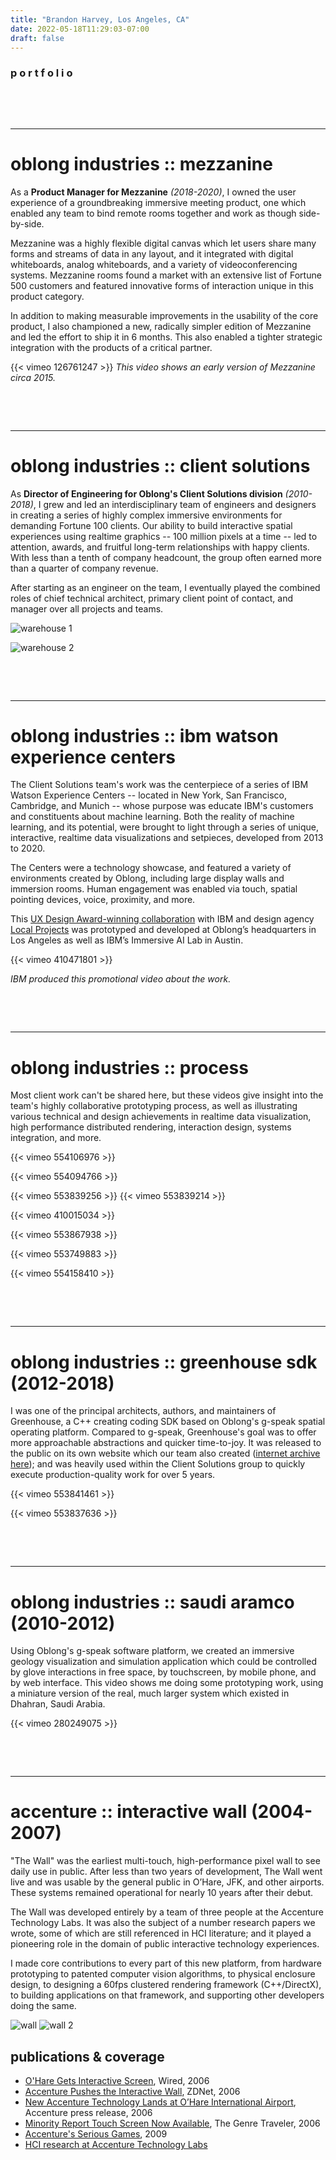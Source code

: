 ```yaml
---
title: "Brandon Harvey, Los Angeles, CA"
date: 2022-05-18T11:29:03-07:00
draft: false
---
```


### p o r t f o l i o

&nbsp;

&nbsp;

---
# oblong industries :: mezzanine

As a **Product Manager for Mezzanine** *(2018-2020)*, I owned the user experience of a groundbreaking immersive meeting product, one which enabled any team to bind remote rooms together and work as though side-by-side. 

Mezzanine was a highly flexible digital canvas which let users share many forms and streams of data in any layout, and it integrated with digital whiteboards, analog whiteboards, and a variety of videoconferencing systems. Mezzanine rooms found a market with an extensive list of Fortune 500 customers and featured innovative forms of interaction unique in this product category.

In addition to making measurable improvements in the usability of the core product, I also championed a new, radically simpler edition of Mezzanine and led the effort to ship it in 6 months. This also enabled a tighter strategic integration with the products of a critical partner.

{{< vimeo 126761247 >}}
*This video shows an early version of Mezzanine circa 2015.*

&nbsp;

&nbsp;

---
# oblong industries :: client solutions

As **Director of Engineering for Oblong's Client Solutions division** *(2010-2018)*, I grew and led an interdisciplinary team of engineers and designers in creating a series of highly complex immersive environments for demanding Fortune 100 clients. Our ability to build interactive spatial experiences using realtime graphics -- 100 million pixels at a time -- led to attention, awards, and fruitful long-term relationships with happy clients. With less than a tenth of company headcount, the group often earned more than a quarter of company revenue.

After starting as an engineer on the team, I eventually played the combined roles of chief technical architect, primary client point of contact, and manager over all projects and teams.

<!-- ![warehouse 1](images/warehouse-1.jpg) -->
![warehouse 1](https://media.githubusercontent.com/media/sandover/sandover.github.io/main/static/images/warehouse-1.jpg)
<!-- ![warehouse 2](images/warehouse-2.jpg) -->
![warehouse 2](https://media.githubusercontent.com/media/sandover/sandover.github.io/main/static/images/warehouse-2.jpg)

&nbsp;

&nbsp;


---
# oblong industries :: ibm watson experience centers

The Client Solutions team's work was the centerpiece of a series of IBM Watson Experience Centers -- located in New York, San Francisco, Cambridge, and Munich -- whose purpose was educate IBM's customers and constituents about machine learning. Both the reality of machine learning, and its potential, were brought to light through a series of unique, interactive, realtime data visualizations and setpieces, developed from 2013 to 2020. 

The Centers were a technology showcase, and featured a variety of environments created by Oblong, including large display walls and immersion rooms. Human engagement was enabled via touch, spatial pointing devices, voice, proximity, and more.

This [UX Design Award-winning collaboration](https://ux-design-awards.com/en/gewinner/ibm-watson-experience-centers) with IBM and design agency [Local Projects](https://www.localprojects.com/) was prototyped and developed at Oblong’s headquarters in Los Angeles as well as IBM’s Immersive AI Lab in Austin. 

{{< vimeo 410471801 >}} 
<!-- {{< vimeo 554046018 >}}  -->
*IBM produced this promotional video about the work.*


&nbsp;

&nbsp;

---
# oblong industries :: process

Most client work can't be shared here, but these videos give insight into the team's highly collaborative prototyping process, as well as illustrating various technical and design achievements in realtime data visualization, high performance distributed rendering, interaction design, systems integration, and more.

<!-- pixel manifold  -->
<!-- {{< vimeo 553837077 >}} 
{{< vimeo 553837213 >}}  -->
<!-- new disco  -->
<!-- {{< vimeo 553868286 >}}  -->
<!-- bands -->
{{< vimeo 554106976 >}}
<!-- flycity  -->
{{< vimeo 554094766 >}} 
<!-- brain -->
{{< vimeo 553839256 >}}
{{< vimeo 553839214 >}} 
<!-- seismo  -->
{{< vimeo 410015034 >}} 
<!-- TED talks -->
{{< vimeo 553867938 >}} 
<!-- {{< vimeo 554104942 >}} -->
<!-- botty mc botface -->
{{< vimeo 553749883 >}} 
<!-- text flow -->
<!-- {{< vimeo 552243800 >}} -->
<!-- McK -->
{{< vimeo 554158410 >}}

&nbsp;

&nbsp;

---
# oblong industries :: greenhouse sdk (2012-2018)

I was one of the principal architects, authors, and maintainers of Greenhouse, a C++ creating coding SDK based on Oblong's g-speak spatial operating platform. Compared to g-speak, Greenhouse's goal was to offer more approachable abstractions and quicker time-to-joy. It was released to the public on its own website which our team also created ([internet archive here](https://web.archive.org/web/20140702024803/http://greenhouse.oblong.com/)); and was heavily used within the Client Solutions group to quickly execute production-quality work for over 5 years.

{{< vimeo 553841461 >}} 

{{< vimeo 553837636 >}}  

&nbsp;

&nbsp;

---
# oblong industries :: saudi aramco (2010-2012)

Using Oblong's g-speak software platform, we created an immersive geology visualization and simulation application which could be controlled by glove interactions in free space, by touchscreen, by mobile phone, and by web interface. This video shows me doing some prototyping work, using a miniature version of the real, much larger system which existed in Dhahran, Saudi Arabia.

{{< vimeo 280249075 >}}

&nbsp;

&nbsp;


---
# accenture :: interactive wall (2004-2007)

"The Wall" was the earliest multi-touch, high-performance pixel wall to see daily use in public. After less than two years of development, The Wall went live and was usable by the general public in O’Hare, JFK, and other airports. These systems remained operational for nearly 10 years after their debut. 

The Wall was developed entirely by a team of three people at the Accenture Technology Labs. It was also the subject of a number research papers we wrote, some of which are still referenced in HCI literature; and it played a pioneering role in the domain of public interactive technology experiences.

I made core contributions to every part of this new platform, from hardware prototyping to patented computer vision algorithms, to physical enclosure design, to designing a 60fps clustered rendering framework (C++/DirectX), to building applications on that framework, and supporting other developers doing the same. 

![wall](https://media.githubusercontent.com/media/sandover/sandover.github.io/main/static/images/ohare_wall_panorama.jpg)
![wall 2](https://media.githubusercontent.com/media/sandover/sandover.github.io/main/static/images/wall-image-chad.jpg)


## publications & coverage
- [O'Hare Gets Interactive Screen](https://www.wired.com/2006/05/ohare-gets-inte/), Wired, 2006 
- [Accenture Pushes the Interactive Wall](https://www.zdnet.com/pictures/photos-accenture-pushes-the-interactive-wall/), ZDNet, 2006
- [New Accenture Technology Lands at O’Hare International Airport](https://newsroom.accenture.com/news/new-accenture-technology-lands-at-ohare-international-airport.htm), Accenture press release, 2006  
- [Minority Report Touch Screen Now Available](https://www.thegenretraveler.com/sci-fi/minority-report-touch-screen-now-available/), The Genre Traveler, 2006  
- [Accenture's Serious Games](https://www.elianealhadeff.com/2009/10/accentures-serious-games.html), 2009 
- [HCI research at Accenture Technology Labs](https://dl.acm.org/doi/10.1145/1358628.1358901)

